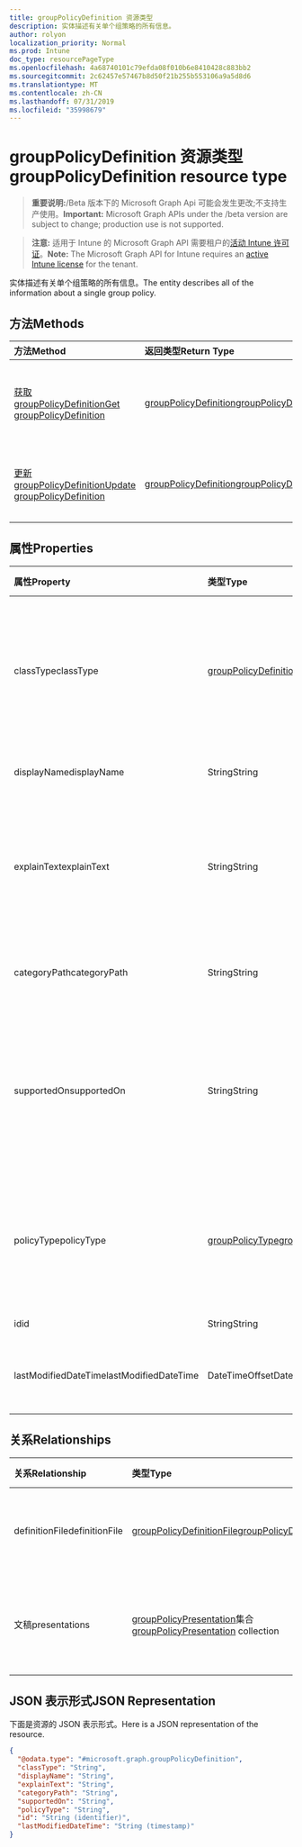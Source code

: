 ```yaml
---
title: groupPolicyDefinition 资源类型
description: 实体描述有关单个组策略的所有信息。
author: rolyon
localization_priority: Normal
ms.prod: Intune
doc_type: resourcePageType
ms.openlocfilehash: 4a68740101c79efda08f010b6e8410428c883bb2
ms.sourcegitcommit: 2c62457e57467b8d50f21b255b553106a9a5d8d6
ms.translationtype: MT
ms.contentlocale: zh-CN
ms.lasthandoff: 07/31/2019
ms.locfileid: "35998679"
---
```

# <a name="grouppolicydefinition-resource-type"></a><span data-ttu-id="5cb53-103">groupPolicyDefinition 资源类型</span><span class="sxs-lookup"><span data-stu-id="5cb53-103">groupPolicyDefinition resource type</span></span>

> <span data-ttu-id="5cb53-104">**重要说明:**/Beta 版本下的 Microsoft Graph Api 可能会发生更改;不支持生产使用。</span><span class="sxs-lookup"><span data-stu-id="5cb53-104">**Important:** Microsoft Graph APIs under the /beta version are subject to change; production use is not supported.</span></span>

> <span data-ttu-id="5cb53-105">**注意:** 适用于 Intune 的 Microsoft Graph API 需要租户的[活动 Intune 许可证](https://go.microsoft.com/fwlink/?linkid=839381)。</span><span class="sxs-lookup"><span data-stu-id="5cb53-105">**Note:** The Microsoft Graph API for Intune requires an [active Intune license](https://go.microsoft.com/fwlink/?linkid=839381) for the tenant.</span></span>

<span data-ttu-id="5cb53-106">实体描述有关单个组策略的所有信息。</span><span class="sxs-lookup"><span data-stu-id="5cb53-106">The entity describes all of the information about a single group policy.</span></span>

## <a name="methods"></a><span data-ttu-id="5cb53-107">方法</span><span class="sxs-lookup"><span data-stu-id="5cb53-107">Methods</span></span>
|<span data-ttu-id="5cb53-108">方法</span><span class="sxs-lookup"><span data-stu-id="5cb53-108">Method</span></span>|<span data-ttu-id="5cb53-109">返回类型</span><span class="sxs-lookup"><span data-stu-id="5cb53-109">Return Type</span></span>|<span data-ttu-id="5cb53-110">说明</span><span class="sxs-lookup"><span data-stu-id="5cb53-110">Description</span></span>|
|:---|:---|:---|
|[<span data-ttu-id="5cb53-111">获取 groupPolicyDefinition</span><span class="sxs-lookup"><span data-stu-id="5cb53-111">Get groupPolicyDefinition</span></span>](../api/intune-grouppolicy-grouppolicydefinition-get.md)|[<span data-ttu-id="5cb53-112">groupPolicyDefinition</span><span class="sxs-lookup"><span data-stu-id="5cb53-112">groupPolicyDefinition</span></span>](../resources/intune-grouppolicy-grouppolicydefinition.md)|<span data-ttu-id="5cb53-113">读取[groupPolicyDefinition](../resources/intune-grouppolicy-grouppolicydefinition.md)对象的属性和关系。</span><span class="sxs-lookup"><span data-stu-id="5cb53-113">Read properties and relationships of the [groupPolicyDefinition](../resources/intune-grouppolicy-grouppolicydefinition.md) object.</span></span>|
|[<span data-ttu-id="5cb53-114">更新 groupPolicyDefinition</span><span class="sxs-lookup"><span data-stu-id="5cb53-114">Update groupPolicyDefinition</span></span>](../api/intune-grouppolicy-grouppolicydefinition-update.md)|[<span data-ttu-id="5cb53-115">groupPolicyDefinition</span><span class="sxs-lookup"><span data-stu-id="5cb53-115">groupPolicyDefinition</span></span>](../resources/intune-grouppolicy-grouppolicydefinition.md)|<span data-ttu-id="5cb53-116">更新[groupPolicyDefinition](../resources/intune-grouppolicy-grouppolicydefinition.md)对象的属性。</span><span class="sxs-lookup"><span data-stu-id="5cb53-116">Update the properties of a [groupPolicyDefinition](../resources/intune-grouppolicy-grouppolicydefinition.md) object.</span></span>|

## <a name="properties"></a><span data-ttu-id="5cb53-117">属性</span><span class="sxs-lookup"><span data-stu-id="5cb53-117">Properties</span></span>
|<span data-ttu-id="5cb53-118">属性</span><span class="sxs-lookup"><span data-stu-id="5cb53-118">Property</span></span>|<span data-ttu-id="5cb53-119">类型</span><span class="sxs-lookup"><span data-stu-id="5cb53-119">Type</span></span>|<span data-ttu-id="5cb53-120">说明</span><span class="sxs-lookup"><span data-stu-id="5cb53-120">Description</span></span>|
|:---|:---|:---|
|<span data-ttu-id="5cb53-121">classType</span><span class="sxs-lookup"><span data-stu-id="5cb53-121">classType</span></span>|[<span data-ttu-id="5cb53-122">groupPolicyDefinitionClassType</span><span class="sxs-lookup"><span data-stu-id="5cb53-122">groupPolicyDefinitionClassType</span></span>](../resources/intune-grouppolicy-grouppolicydefinitionclasstype.md)|<span data-ttu-id="5cb53-123">标识策略可应用于的组的类型。</span><span class="sxs-lookup"><span data-stu-id="5cb53-123">Identifies the type of groups the policy can be applied to.</span></span> <span data-ttu-id="5cb53-124">可取值为：`user`、`machine`。</span><span class="sxs-lookup"><span data-stu-id="5cb53-124">Possible values are: `user`, `machine`.</span></span>|
|<span data-ttu-id="5cb53-125">displayName</span><span class="sxs-lookup"><span data-stu-id="5cb53-125">displayName</span></span>|<span data-ttu-id="5cb53-126">String</span><span class="sxs-lookup"><span data-stu-id="5cb53-126">String</span></span>|<span data-ttu-id="5cb53-127">本地化策略名称。</span><span class="sxs-lookup"><span data-stu-id="5cb53-127">The localized policy name.</span></span>|
|<span data-ttu-id="5cb53-128">explainText</span><span class="sxs-lookup"><span data-stu-id="5cb53-128">explainText</span></span>|<span data-ttu-id="5cb53-129">String</span><span class="sxs-lookup"><span data-stu-id="5cb53-129">String</span></span>|<span data-ttu-id="5cb53-130">与策略关联的本地化说明或帮助文本。</span><span class="sxs-lookup"><span data-stu-id="5cb53-130">The localized explanation or help text associated with the policy.</span></span> <span data-ttu-id="5cb53-131">默认值为空白。</span><span class="sxs-lookup"><span data-stu-id="5cb53-131">The default value is empty.</span></span>|
|<span data-ttu-id="5cb53-132">categoryPath</span><span class="sxs-lookup"><span data-stu-id="5cb53-132">categoryPath</span></span>|<span data-ttu-id="5cb53-133">String</span><span class="sxs-lookup"><span data-stu-id="5cb53-133">String</span></span>|<span data-ttu-id="5cb53-134">策略的本地化完整类别路径。</span><span class="sxs-lookup"><span data-stu-id="5cb53-134">The localized full category path for the policy.</span></span>|
|<span data-ttu-id="5cb53-135">supportedOn</span><span class="sxs-lookup"><span data-stu-id="5cb53-135">supportedOn</span></span>|<span data-ttu-id="5cb53-136">String</span><span class="sxs-lookup"><span data-stu-id="5cb53-136">String</span></span>|<span data-ttu-id="5cb53-137">用于指定受策略影响的操作系统或应用程序版本的本地化字符串。</span><span class="sxs-lookup"><span data-stu-id="5cb53-137">Localized string used to specify what operating system or application version is affected by the policy.</span></span>|
|<span data-ttu-id="5cb53-138">policyType</span><span class="sxs-lookup"><span data-stu-id="5cb53-138">policyType</span></span>|[<span data-ttu-id="5cb53-139">groupPolicyType</span><span class="sxs-lookup"><span data-stu-id="5cb53-139">groupPolicyType</span></span>](../resources/intune-grouppolicy-grouppolicytype.md)|<span data-ttu-id="5cb53-140">指定组策略的类型。</span><span class="sxs-lookup"><span data-stu-id="5cb53-140">Specifies the type of group policy.</span></span> <span data-ttu-id="5cb53-141">可能的值是：`admxBacked`、`admxIngested`。</span><span class="sxs-lookup"><span data-stu-id="5cb53-141">Possible values are: `admxBacked`, `admxIngested`.</span></span>|
|<span data-ttu-id="5cb53-142">id</span><span class="sxs-lookup"><span data-stu-id="5cb53-142">id</span></span>|<span data-ttu-id="5cb53-143">String</span><span class="sxs-lookup"><span data-stu-id="5cb53-143">String</span></span>|<span data-ttu-id="5cb53-144">实体的键。</span><span class="sxs-lookup"><span data-stu-id="5cb53-144">Key of the entity.</span></span>|
|<span data-ttu-id="5cb53-145">lastModifiedDateTime</span><span class="sxs-lookup"><span data-stu-id="5cb53-145">lastModifiedDateTime</span></span>|<span data-ttu-id="5cb53-146">DateTimeOffset</span><span class="sxs-lookup"><span data-stu-id="5cb53-146">DateTimeOffset</span></span>|<span data-ttu-id="5cb53-147">上次修改实体的日期和时间。</span><span class="sxs-lookup"><span data-stu-id="5cb53-147">The date and time the entity was last modified.</span></span>|

## <a name="relationships"></a><span data-ttu-id="5cb53-148">关系</span><span class="sxs-lookup"><span data-stu-id="5cb53-148">Relationships</span></span>
|<span data-ttu-id="5cb53-149">关系</span><span class="sxs-lookup"><span data-stu-id="5cb53-149">Relationship</span></span>|<span data-ttu-id="5cb53-150">类型</span><span class="sxs-lookup"><span data-stu-id="5cb53-150">Type</span></span>|<span data-ttu-id="5cb53-151">说明</span><span class="sxs-lookup"><span data-stu-id="5cb53-151">Description</span></span>|
|:---|:---|:---|
|<span data-ttu-id="5cb53-152">definitionFile</span><span class="sxs-lookup"><span data-stu-id="5cb53-152">definitionFile</span></span>|[<span data-ttu-id="5cb53-153">groupPolicyDefinitionFile</span><span class="sxs-lookup"><span data-stu-id="5cb53-153">groupPolicyDefinitionFile</span></span>](../resources/intune-grouppolicy-grouppolicydefinitionfile.md)|<span data-ttu-id="5cb53-154">与定义关联的组策略文件。</span><span class="sxs-lookup"><span data-stu-id="5cb53-154">The group policy file associated with the definition.</span></span>|
|<span data-ttu-id="5cb53-155">文稿</span><span class="sxs-lookup"><span data-stu-id="5cb53-155">presentations</span></span>|<span data-ttu-id="5cb53-156">[groupPolicyPresentation](../resources/intune-grouppolicy-grouppolicypresentation.md)集合</span><span class="sxs-lookup"><span data-stu-id="5cb53-156">[groupPolicyPresentation](../resources/intune-grouppolicy-grouppolicypresentation.md) collection</span></span>|<span data-ttu-id="5cb53-157">与定义关联的组策略演示文稿。</span><span class="sxs-lookup"><span data-stu-id="5cb53-157">The group policy presentations associated with the definition.</span></span>|

## <a name="json-representation"></a><span data-ttu-id="5cb53-158">JSON 表示形式</span><span class="sxs-lookup"><span data-stu-id="5cb53-158">JSON Representation</span></span>
<span data-ttu-id="5cb53-159">下面是资源的 JSON 表示形式。</span><span class="sxs-lookup"><span data-stu-id="5cb53-159">Here is a JSON representation of the resource.</span></span>
<!-- {
  "blockType": "resource",
  "keyProperty": "id",
  "@odata.type": "microsoft.graph.groupPolicyDefinition"
}
-->
``` json
{
  "@odata.type": "#microsoft.graph.groupPolicyDefinition",
  "classType": "String",
  "displayName": "String",
  "explainText": "String",
  "categoryPath": "String",
  "supportedOn": "String",
  "policyType": "String",
  "id": "String (identifier)",
  "lastModifiedDateTime": "String (timestamp)"
}
```





